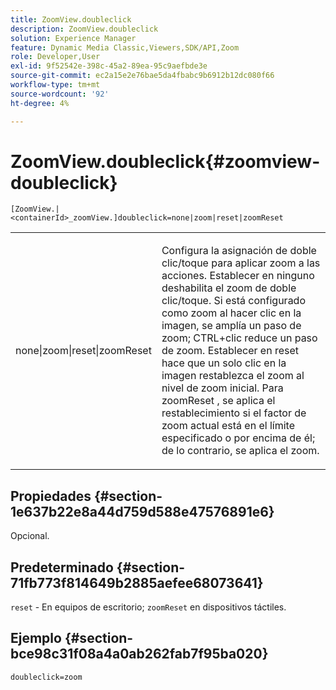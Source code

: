 ```yaml
---
title: ZoomView.doubleclick
description: ZoomView.doubleclick
solution: Experience Manager
feature: Dynamic Media Classic,Viewers,SDK/API,Zoom
role: Developer,User
exl-id: 9f52542e-398c-45a2-89ea-95c9aefbde3e
source-git-commit: ec2a15e2e76bae5da4fbabc9b6912b12dc080f66
workflow-type: tm+mt
source-wordcount: '92'
ht-degree: 4%

---
```


# ZoomView.doubleclick{#zoomview-doubleclick}

`[ZoomView.|<containerId>_zoomView.]doubleclick=none|zoom|reset|zoomReset`

<table id="table_E314540D347D47699C04EB80D20C0721"> 
 <tbody> 
  <tr> 
   <td colname="col1"> <p> <span class="codeph"> none|zoom|reset|zoomReset </span> </p> </td> 
   <td colname="col2"> <p> Configura la asignación de doble clic/toque para aplicar zoom a las acciones. Establecer en <span class="codeph"> ninguno </span> deshabilita el zoom de doble clic/toque. Si está configurado como <span class="codeph"> zoom </span> al hacer clic en la imagen, se amplía un paso de zoom; CTRL+clic reduce un paso de zoom. Establecer en <span class="codeph"> reset </span> hace que un solo clic en la imagen restablezca el zoom al nivel de zoom inicial. Para <span class="codeph"> zoomReset </span>, se aplica el restablecimiento si el factor de zoom actual está en el límite especificado o por encima de él; de lo contrario, se aplica el zoom. </p> </td> 
  </tr> 
 </tbody> 
</table>

## Propiedades {#section-1e637b22e8a44d759d588e47576891e6}

Opcional.

## Predeterminado {#section-71fb773f814649b2885aefee68073641}

`reset` - En equipos de escritorio; `zoomReset` en dispositivos táctiles.

## Ejemplo {#section-bce98c31f08a4a0ab262fab7f95ba020}

`doubleclick=zoom`

